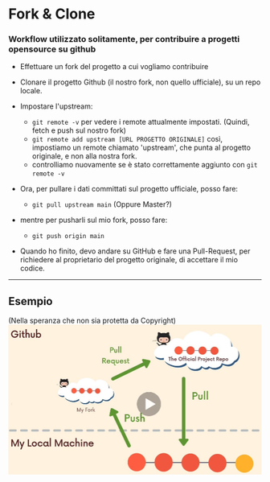 # Fork & Clone #
### Workflow utilizzato solitamente, per contribuire a progetti opensource su github ###


+ Effettuare un fork del progetto a cui vogliamo contribuire
+ Clonare il progetto Github (il nostro fork, non quello ufficiale), su un repo locale.
+ Impostare l'upstream:
  - `git remote -v`
  per vedere i remote attualmente impostati. (Quindi, fetch e push sul nostro fork)
  - `git remote add upstream [URL PROGETTO ORIGINALE]`  così, impostiamo un remote chiamato 'upstream', che punta al progetto originale, e non alla nostra fork.
  - controlliamo nuovamente se è stato correttamente aggiunto con `git remote -v`

+ Ora, per pullare i dati committati sul progetto ufficiale, posso fare:
  - `git pull upstream main`    (Oppure Master?)

+ mentre per pusharli sul mio fork, posso fare:
  - `git push origin main` 

+ Quando ho finito, devo andare su GitHub e fare una Pull-Request, per richiedere al proprietario del progetto originale, di accettare il mio codice.

---
## Esempio ##
(Nella speranza che non sia protetta da Copyright)
![workflow](./assets/figura_uno.jpg)